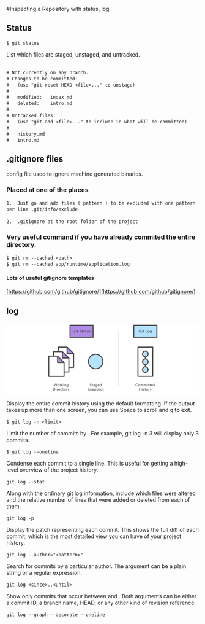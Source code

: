 #Inspecting a Repository with status, log

## Status

```
$ git status
```
List which files are staged, unstaged, and untracked.
```

# Not currently on any branch.
# Changes to be committed:
#   (use "git reset HEAD <file>..." to unstage)
#
#   modified:   index.md
#   deleted:    intro.md
#
# Untracked files:
#   (use "git add <file>..." to include in what will be committed)
#
#   history.md
#   intro.md
```

## .gitignore files
config file used to ignore machine generated binaries.

### Placed at one of the places
```
1.  Just go and add files ( pattern ) to be excluded with one pattern per line .git/info/exclude

2.  .gitignore at the root folder of the project

```

### Very useful command if you have already commited the entire directory.
```
$ git rm --cached <path>
$ git rm --cached app/runtime/application.log
```

#### Lots of useful gitignore templates

[https://github.com/github/gitignore/](https://github.com/github/gitignore/)

## log

![](img/log.svg)

Display the entire commit history using the default formatting. If the output takes up more than one screen, you can use Space to scroll and q to exit.


```
$ git log -n <limit>
```
Limit the number of commits by <limit>. For example, git log -n 3 will display only 3 commits.


```
$ git log --oneline
```
Condense each commit to a single line. This is useful for getting a high-level overview of the project history.


```
git log --stat
```
Along with the ordinary git log information, include which files were altered and the relative number of lines that were added or deleted from each of them.


```
git log -p
```
Display the patch representing each commit. This shows the full diff of each commit, which is the most detailed view you can have of your project history.


```
git log --author="<pattern>"
```
Search for commits by a particular author. The <pattern> argument can be a plain string or a regular expression.


```
git log <since>..<until>
```
Show only commits that occur between <since> and <until>. Both arguments can be either a commit ID, a branch name, HEAD, or any other kind of revision reference.


```
git log --graph --decorate --oneline
```